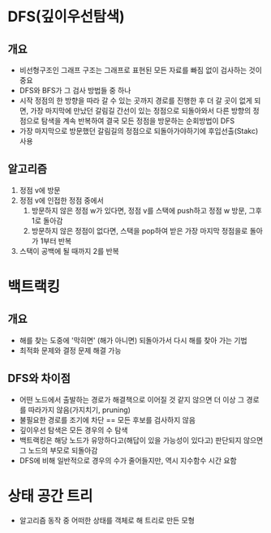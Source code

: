 # DFS(깊이우선탐색)

## 개요

- 비선형구조인 그래프 구조는 그래프로 표현된 모든 자료를 빠짐 없이 검사하는 것이 중요
- DFS와 BFS가 그 검사 방법들 중 하나
- 시작 정점의 한 방향을 따라 갈 수 있는 곳까지 경로를 진행한 후 더 갈 곳이 없게 되면, 가장 마지막에 만났던 갈림길 간선이 있는 정점으로 되돌아와서 다른 방향의 정점으로 탐색을 계속 반복하여 결국 모든 정점을 방문하는 순회방법이 DFS
- 가장 마지막으로 방문했던 갈림길의 정점으로 되돌아가야하기에 후입선출(Stakc) 사용

## 알고리즘

1. 정점 v에 방문
2. 정점 v에 인접한 정점 중에서
   1. 방문하지 않은 정점 w가 있다면, 정점 v를 스택에 push하고 정점 w 방문, 그후 1로 돌아감
   2. 방문하지 않은 정점이 없다면, 스택을 pop하여 받은 가장 마지막 정점을로 돌아가 1부터 반복
3. 스택이 공백에 될 때까지 2를 반복



# 백트랙킹

## 개요

- 해를 찾는 도중에 '막히면' (해가 아니면) 되돌아가서 다시 해를 찾아 가는 기법
- 최적화 문제와 결정 문제 해결 가능

## DFS와 차이점

- 어떤 노드에서 출발하는 경로가 해결책으로 이어질 것 같지 않으면 더 이상 그 경로를 따라가지 않음(가지치기, pruning)
- 불필요한 경로를 조기에 차단 == 모든 후보를 검사하지 않음
- 깊이우선 탐색은 모든 경우의 수 탐색
- 백트랙킹은 해당 노드가 유망하다고(해답이 있을 가능성이 있다고) 판단되지 않으면 그 노드의 부모로 되돌아감
- DFS에 비해 일반적으로 경우의 수가 줄어들지만, 역시 지수함수 시간 요함



# 상태 공간 트리

- 알고리즘 동작 중 어떠한 상태를 객체로 해 트리로 만든 모형